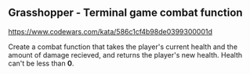 ## Grasshopper - Terminal game combat function

https://www.codewars.com/kata/586c1cf4b98de0399300001d

Create a combat function that takes the player's current health and the amount of damage recieved, and returns the player's new health. Health can't be less than **0**.
